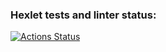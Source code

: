 ### Hexlet tests and linter status:
[![Actions Status](https://github.com/Tchistyakov/frontend-project-44/workflows/hexlet-check/badge.svg)](https://github.com/Tchistyakov/frontend-project-44/actions)